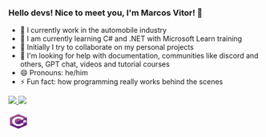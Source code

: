 ### Hello devs! Nice to meet you, I'm Marcos Vitor! 👋


- 🔭 I currently work in the automobile industry
- 🌱 I am currently learning C# and .NET with Microsoft Learn training
- 👯 Initially I try to collaborate on my personal projects
- 🤔 I'm looking for help with documentation, communities like discord and others, GPT chat, videos and tutorial courses
- 😄 Pronouns: he/him
- ⚡ Fun fact: how programming really works behind the scenes

<div>
	<a href="https://github.com/Marcos-Vitor123"/>
	<img height="180em" src="https://github-readme-stats.vercel.app/api?username=Marcos-Vitor123&show_icons=true&theme=dark"/>
	<img height="180em" src="https://github-readme-stats.vercel.app/api/top-langs/?username=Marcos-Vitor123&show_icons=true&theme=dark"/>   
</div>
<div style="display: inline_block"><br>
        <img align="center" alt="C#" height="30" width="40" src="img\csharp-original.svg"/>
</div>

             
